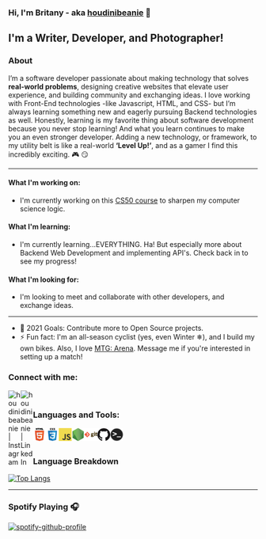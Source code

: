 ### Hi, I'm Britany - aka [houdinibeanie][website] 👋

## I'm a Writer, Developer, and Photographer!

### About

I’m a software developer passionate about making technology that solves **real-world problems**, designing creative websites that elevate user experience, and building
community and exchanging ideas. I love working with Front-End technologies -like Javascript, HTML, and CSS- but I’m always learning something new and 
eagerly pursuing Backend technologies as well. Honestly, learning is my favorite thing about software development because you never stop learning! And what you learn continues 
to make you an even stronger developer. Adding a new technology, or framework, to my utility belt is like a real-world **‘Level Up!’**, and as a gamer I find this incredibly 
exciting. 🎮 😏

---
#### What I'm working on:
- I'm currently working on this [CS50 course][cs50-course] to sharpen my computer science logic.
#### What I'm learning:
- I'm currently learning...EVERYTHING. Ha! But especially more about Backend Web Development and implementing API's. Check back in to see my progress!
#### What I'm looking for:
- I'm looking to meet and collaborate with other developers, and exchange ideas.
---
- 🧱 2021 Goals: Contribute more to Open Source projects.
- ⚡ Fun fact: I'm an all-season cyclist (yes, even Winter ❄), and I build my own bikes. Also, I love [MTG: Arena](https://magic.wizards.com/en/mtgarena?gclid=CjwKCAjw9aiIBhA1EiwAJ_GTSpOwVnJ9O5jmELo3_oXB-33D89r9whDivBokqv0GdLU3W-NceT8VgRoCjnAQAvD_BwE). Message me if you're interested in setting up a match!

### Connect with me:
[<img align="left" alt="houdinibeanie | Instagram" width="25px" src="https://cdn.jsdelivr.net/npm/simple-icons@v3/icons/instagram.svg" />](https://instagram.com/houdinibeanie 'houdinibeanie IG')
<!-- https://fontawesome.com/license -->
<!-- https://fontawesome.com/v5.15/icons/instagram-square?style=brands -->
[<img align="left" alt="houdinibeanie | LinkedIn" width="25px" src="https://cdn.jsdelivr.net/npm/simple-icons@v3/icons/linkedin.svg" />](linkedin.com 'Britany LinkedIn')


<br />

### Languages and Tools:
<img align="left" alt="HTML5" width="26px" src="https://raw.githubusercontent.com/github/explore/80688e429a7d4ef2fca1e82350fe8e3517d3494d/topics/html/html.png" />
<img align="left" alt="CSS3" width="26px" src="https://raw.githubusercontent.com/github/explore/80688e429a7d4ef2fca1e82350fe8e3517d3494d/topics/css/css.png" />
<img align="left" alt="JavaScript" width="26px" src="https://raw.githubusercontent.com/github/explore/80688e429a7d4ef2fca1e82350fe8e3517d3494d/topics/javascript/javascript.png" />
<img align="left" alt="Node.js" width="26px" src="https://raw.githubusercontent.com/github/explore/80688e429a7d4ef2fca1e82350fe8e3517d3494d/topics/nodejs/nodejs.png" />
<img align="left" alt="Git" width="26px" src="https://raw.githubusercontent.com/github/explore/80688e429a7d4ef2fca1e82350fe8e3517d3494d/topics/git/git.png" />
<img align="left" alt="GitHub" width="26px" src="https://raw.githubusercontent.com/github/explore/78df643247d429f6cc873026c0622819ad797942/topics/github/github.png" />
<img align="left" alt="Terminal" width="26px" src="https://raw.githubusercontent.com/github/explore/80688e429a7d4ef2fca1e82350fe8e3517d3494d/topics/terminal/terminal.png" />

<br />
<br />

### Language Breakdown

[![Top Langs](https://github-readme-stats.vercel.app/api/top-langs/?username=houdinibeanie)](https://github.com/houdinibeanie/github-readme-stats)

---
### Spotify Playing 🎧
[![spotify-github-profile](https://spotify-github-profile.vercel.app/api/view?uid=jaybritany&cover_image=true&theme=novatorem)](https://github.com/kittinan/spotify-github-profile)

[website]: https://github.com/houdinibeanie
[instagram]: https://instagram.com/houdinibeanie
[linkedin]: COMING-SOON\\houdinibeanie
[cs50-course]: https://online-learning.harvard.edu/course/cs50-introduction-computer-science?delta=0

<!---
houdinibeanie/houdinibeanie is a ✨ special ✨ repository because its `README.md` (this file) appears on your GitHub profile.
You can click the Preview link to take a look at your changes.
--->
<!---Credit: inspired by: https://github.com/codeSTACKr, and https://github.com/anuraghazra --->
